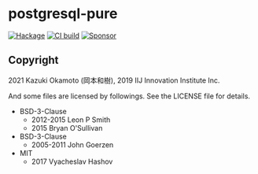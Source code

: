 # postgresql-pure

[![Hackage](https://matrix.hackage.haskell.org/api/v2/packages/postgresql-pure/badge)](http://hackage.haskell.org/package/postgresql-pure) [![CI build](https://github.com/kakkun61/postgresql-pure/actions/workflows/push.yaml/badge.svg)](https://github.com/kakkun61/postgresql-pure/actions/workflows/push.yaml) [![Sponsor](https://img.shields.io/badge/Sponsor-%E2%9D%A4-red?logo=GitHub)](https://github.com/sponsors/kakkun61)

## Copyright

2021 Kazuki Okamoto (岡本和樹), 2019 IIJ Innovation Institute Inc.

And some files are licensed by followings. See the LICENSE file for details.

- BSD-3-Clause
  - 2012-2015 Leon P Smith
  - 2015 Bryan O'Sullivan
- BSD-3-Clause
  - 2005-2011 John Goerzen
- MIT
  - 2017 Vyacheslav Hashov
